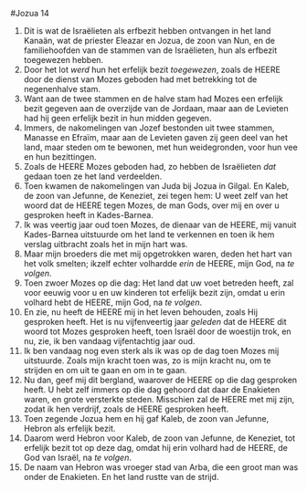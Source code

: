 #Jozua 14
1. Dit is wat de Israëlieten als erfbezit hebben ontvangen in het land Kanaän, wat de priester Eleazar en Jozua, de zoon van Nun, en de familiehoofden van de stammen van de Israëlieten, hun als erfbezit toegewezen hebben.
2. Door het lot *werd* hun het erfelijk bezit *toegewezen*, zoals de HEERE door de dienst van Mozes geboden had met betrekking tot de negenenhalve stam.
3. Want aan de twee stammen en de halve stam had Mozes een erfelijk bezit gegeven aan de overzijde van de Jordaan, maar aan de Levieten had hij geen erfelijk bezit in hun midden gegeven.
4. Immers, de nakomelingen van Jozef bestonden uit twee stammen, Manasse en Efraïm, maar aan de Levieten gaven zij geen deel van het land, maar steden om te bewonen, met hun weidegronden, voor hun vee en hun bezittingen.
5. Zoals de HEERE Mozes geboden had, zo hebben de Israëlieten *dat* gedaan toen ze het land verdeelden.
6. Toen kwamen de nakomelingen van Juda bij Jozua in Gilgal. En Kaleb, de zoon van Jefunne, de Keneziet, zei tegen hem: U weet zelf van het woord dat de HEERE tegen Mozes, de man Gods, over mij en over u gesproken heeft in Kades-Barnea.
7. Ik was veertig jaar oud toen Mozes, de dienaar van de HEERE, mij vanuit Kades-Barnea uitstuurde om het land te verkennen en toen ik hem verslag uitbracht zoals het in mijn hart was.
8. Maar mijn broeders die met mij opgetrokken waren, deden het hart van het volk smelten; ikzelf echter volhardde *erin* de HEERE, mijn God, na *te volgen*.
9. Toen zwoer Mozes op die dag: Het land dat uw voet betreden heeft, zal voor eeuwig voor u en uw kinderen tot erfelijk bezit zijn, omdat u erin volhard hebt de HEERE, mijn God, na *te volgen*.
10. En zie, nu heeft de HEERE mij in het leven behouden, zoals Hij gesproken heeft. Het is nu vijfenveertig jaar *geleden* dat de HEERE dit woord tot Mozes gesproken heeft, toen Israël door de woestijn trok, en nu, zie, ik ben vandaag vijfentachtig jaar oud.
11. Ik ben vandaag nog even sterk als ik was op de dag toen Mozes mij uitstuurde. Zoals mijn kracht toen was, zo is mijn kracht nu, om te strijden en om uit te gaan en om in te gaan.
12. Nu dan, geef mij dit bergland, waarover de HEERE op die dag gesproken heeft. U hebt zelf immers op die dag gehoord dat daar de Enakieten waren, en grote versterkte steden. Misschien zal de HEERE met mij zijn, zodat ik hen verdrijf, zoals de HEERE gesproken heeft.
13. Toen zegende Jozua hem en hij gaf Kaleb, de zoon van Jefunne, Hebron als erfelijk bezit.
14. Daarom werd Hebron voor Kaleb, de zoon van Jefunne, de Keneziet, tot erfelijk bezit tot op deze dag, omdat hij erin volhard had de HEERE, de God van Israël, na *te volgen*.
15. De naam van Hebron was vroeger stad van Arba, die een groot man was onder de Enakieten. En het land rustte van de strijd.
